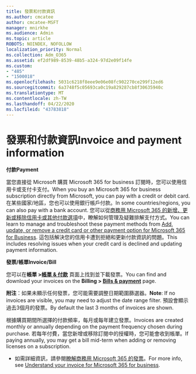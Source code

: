 ```yaml
---
title: 發票和付款資訊
ms.author: cmcatee
author: cmcatee-MSFT
manager: mnirkhe
ms.audience: Admin
ms.topic: article
ROBOTS: NOINDEX, NOFOLLOW
localization_priority: Normal
ms.collection: Adm_O365
ms.assetid: ef2df989-8539-48b5-a324-97d2e09f14fe
ms.custom:
- "485"
- "1500018"
ms.openlocfilehash: 5031c6218f8eee9e06e08fc902270ce299f12ed6
ms.sourcegitcommit: 6a3748f5c05693ca0c19a829287cb8f30635940c
ms.translationtype: MT
ms.contentlocale: zh-TW
ms.lasthandoff: 04/22/2020
ms.locfileid: "43783818"
---
```

# <a name="invoice-and-payment-information"></a><span data-ttu-id="14968-102">發票和付款資訊</span><span class="sxs-lookup"><span data-stu-id="14968-102">Invoice and payment information</span></span>

<span data-ttu-id="14968-103">**付款**</span><span class="sxs-lookup"><span data-stu-id="14968-103">**Payment**</span></span>

<span data-ttu-id="14968-104">當您直接從 Microsoft 購買 Microsoft 365 for business 訂閱時，您可以使用信用卡或支付卡支付。</span><span class="sxs-lookup"><span data-stu-id="14968-104">When you buy an Microsoft 365 for business subscription directly from Microsoft, you can pay with a credit or debit card.</span></span>  <span data-ttu-id="14968-105">在某些國家/地區，您也可以使用銀行帳戶付款。</span><span class="sxs-lookup"><span data-stu-id="14968-105">In some countries/regions, you can also pay with a bank account.</span></span>  <span data-ttu-id="14968-106">您可以從[商務用 Microsoft 365 的新增、更新或移除信用卡或其他付款選項](https://go.microsoft.com/fwlink/?linkid=2118133)中，瞭解如何管理及疑難排解支付方式。</span><span class="sxs-lookup"><span data-stu-id="14968-106">You can learn to manage and troubleshoot these payment methods from [Add, update, or remove a credit card or other payment option for Microsoft 365 for Business](https://go.microsoft.com/fwlink/?linkid=2118133).</span></span>  <span data-ttu-id="14968-107">這包括解決您的信用卡遭到拒絕和更新付款資訊的問題。</span><span class="sxs-lookup"><span data-stu-id="14968-107">This includes resolving issues when your credit card is declined and updating payment information.</span></span>

<span data-ttu-id="14968-108">**發票/帳單**</span><span class="sxs-lookup"><span data-stu-id="14968-108">**Invoice/Bill**</span></span>

<span data-ttu-id="14968-109">您可以在**帳單 >[帳單 & 付款](https://go.microsoft.com/fwlink/p/?linkid=848039)** 頁面上找到並下載發票。</span><span class="sxs-lookup"><span data-stu-id="14968-109">You can find and download your invoices on the **Billing > [Bills & payment](https://go.microsoft.com/fwlink/p/?linkid=848039)** page.</span></span>  

<span data-ttu-id="14968-110">**附注**：如果未顯示任何發票，您可能需要調整日期範圍篩選器。</span><span class="sxs-lookup"><span data-stu-id="14968-110">**Note**: If no invoices are visible, you may need to adjust the date range filter.</span></span>  <span data-ttu-id="14968-111">預設會顯示過去3個月的發票。</span><span class="sxs-lookup"><span data-stu-id="14968-111">By default the last 3 months of invoices are shown.</span></span>

<span data-ttu-id="14968-112">根據購買期間所選擇的付款頻率，每月或每年建立發票。</span><span class="sxs-lookup"><span data-stu-id="14968-112">Invoices are created monthly or annually depending on the payment frequency chosen during purchase.</span></span>  <span data-ttu-id="14968-113">若每年付費，當您新增或移除訂閱中的授權時，您可能會收到帳單。</span><span class="sxs-lookup"><span data-stu-id="14968-113">If paying annually, you may get a bill mid-term when adding or removing licenses on a subscription.</span></span>
 
- <span data-ttu-id="14968-114">如需詳細資訊，請參閱[瞭解商務用 Microsoft 365 的發票](https://go.microsoft.com/fwlink/?linkid=2119101)。</span><span class="sxs-lookup"><span data-stu-id="14968-114">For more info, see [Understand your invoice for Microsoft 365 for business](https://go.microsoft.com/fwlink/?linkid=2119101).</span></span>
